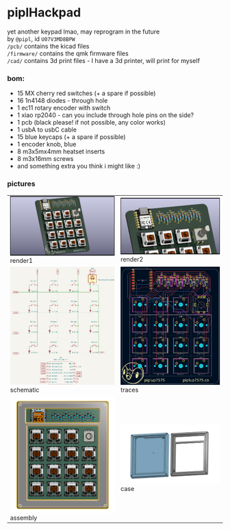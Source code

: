 # piplHackpad

yet another keypad lmao, may reprogram in the future  
by `@pipl`, id `U07V3MD8BPW`  
`/pcb/` contains the kicad files  
`/firmware/` contains the qmk firmware files  
`/cad/` contains 3d print files - I have a 3d printer, will print for myself  
  
### bom:
 - 15 MX cherry red switches (+ a spare if possible)
 - 16 1n4148 diodes - through hole
 - 1 ec11 rotary encoder with switch
 - 1 xiao rp2040 - can you include through hole pins on the side?
 - 1 pcb (black please! if not possible, any color works)
 - 1 usbA to usbC cable 
 - 15 blue keycaps (+ a spare if possible)
 - 1 encoder knob, blue
 - 8 m3x5mx4mm heatset inserts
 - 8 m3x16mm screws
 - and something extra you think i might like :)

### pictures
<table>
<tr>
<td><img src="render1.png"> render1</td>
<td><img src="render2.png"> render2</td>
</tr>
<tr>
<td><img src="schematic.png"> schematic</td>
<td><img src="trace.png"> traces</td>
</tr>
<tr>
<td><img src="assembly.png"> assembly</td>
<td><img src="case.png"> case</td>
</tr>
</table>
